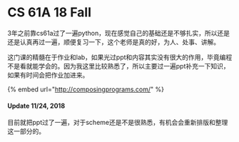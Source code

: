 # CS 61A 18 Fall

3年之前靠cs61a过了一遍python，现在感觉自己的基础还是不够扎实，所以还是还是认真再过一遍，顺便复习一下，这个老师是真的好，为人、处事、讲解。

这门课的精髓在于作业和lab，如果光过ppt和内容其实没有很大的作用，毕竟编程不是看就能学会的。因为我这里比较熟悉了，所以主要过一遍ppt补充一下知识，如果有时间会把作业加进来。

{% embed url="http://composingprograms.com/" %}

#### Update 11/24, 2018

目前就把ppt过了一遍，对于scheme还是不是很熟悉，有机会会重新排版和整理这一部分的。

